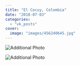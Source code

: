 ```yaml
---
title: "El Cocuy, Colombia"
date: "2018-07-03"
categories: 
  - "vk_posts"
cover:
  image: "images/456240645.jpg"
---
```


![Additional Photo](https://vodpop.ru/wp-content/uploads/2023/07/456240646.jpg)

![Additional Photo](https://vodpop.ru/wp-content/uploads/2023/07/456240647.jpg)

